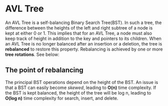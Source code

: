 # AVL Tree

An AVL Tree is a self-balancing Binary Search Tree(BST). In such a tree, the difference between the heights of the left and right subtree of a node
is kept at either 0 or 1. This implies that for an AVL Tree, a node must also keep track of height in addition to the key and pointers to its children.
When an AVL Tree is no longer balanced after an insertion or a deletion, the tree is **rebalanced** to restore this property.
Rebalancing is achieved by one or more **tree rotations**. See below:

## The point of rebalancing

The principal BST operations depend on the height of the BST. An issue is that a BST can easily become *skewed*, leading to **O(n)** time complexity.
If the BST is kept balanced, the height of the tree will be log n, leading to **O(log n)** time complexity for search, insert, and delete.
